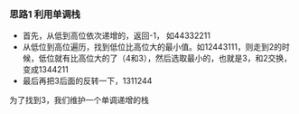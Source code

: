 ### 思路1 利用单调栈

- 首先，从低到高位依次递增的，返回-1， 如44332211
- 从低位到高位遍历，找到低位比高位大的最小值。如12443111，则走到2的时候，低位就有比高位大的了（4和3），然后选取最小的，也就是3，和2交换，变成1344211
- 最后再把3后面的反转一下，1311244

为了找到3，我们维护一个单调递增的栈

